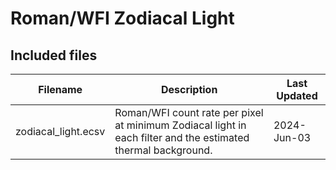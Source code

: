# Roman/WFI Zodiacal Light

## Included files


| Filename            | Description                                    | Last Updated |
|---------------------|------------------------------------------------|--------------|
| zodiacal_light.ecsv | Roman/WFI count rate per pixel at minimum Zodiacal light in each filter and the estimated thermal background. | 2024-Jun-03 |

